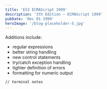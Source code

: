 ```yaml
---
title: 'ES3 ECMAScript 1999'
description: '3th Edition – ECMAScript 1999'
pubDate: 'Dec 01 1999'
heroImage: '/blog-placeholder-5.jpg'
---
```


Additions include:
- regular expressions
- better string handling
- new control statements
- try/catch exception handling
- tighter definition of errors
- formatting for numeric output

```bash
// terminal notes
```